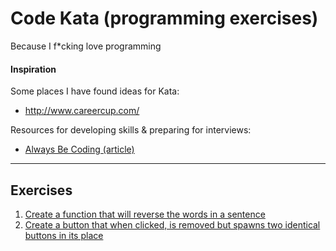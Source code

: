 # Code Kata (programming exercises)
Because I f*cking love programming

#### Inspiration
Some places I have found ideas for Kata:

- http://www.careercup.com/

Resources for developing skills & preparing for interviews:

- [Always Be Coding (article)](https://medium.com/@davidbyttow/abc-always-be-coding-d5f8051afce2)


---

## Exercises
1. [Create a function that will reverse the words in a sentence][1]
2. [Create a button that when clicked, is removed but spawns two identical buttons in its place][2]


[1]: exercises/1-reverse-words/
[2]: exercises/2-hydra/
